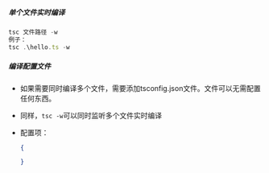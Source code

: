 ##### 单个文件实时编译

```ts
tsc 文件路径 -w
例子：
tsc .\hello.ts -w
```

##### 编译配置文件

+ 如果需要同时编译多个文件，需要添加tsconfig.json文件。文件可以无需配置任何东西。

+ 同样，`tsc -w`可以同时监听多个文件实时编译

+ 配置项：

  ```json
  {
  
  }
  ```

  

